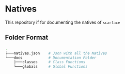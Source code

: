 # Natives
This repository if for documenting the natives of `scarface`

## Folder Format
```bash
.
├───natives.json    # Json with all the Natives
└───docs            # Documentation Folder
    ├───classes     # Class Functions
    └───globals     # Global Functions
```